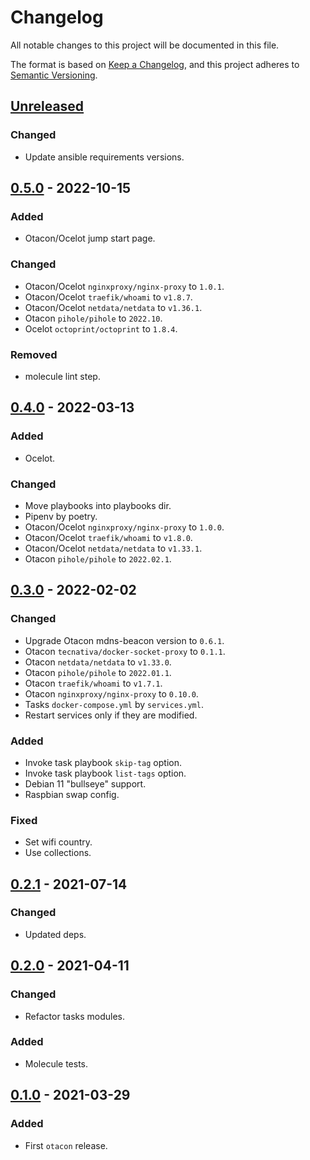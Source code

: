 # Changelog
All notable changes to this project will be documented in this file.

The format is based on [Keep a Changelog](https://keepachangelog.com/en/1.0.0/),
and this project adheres to [Semantic Versioning](https://semver.org/spec/v2.0.0.html).

## [Unreleased]
### Changed
- Update ansible requirements versions.

## [0.5.0] - 2022-10-15
### Added
- Otacon/Ocelot jump start page.

### Changed
- Otacon/Ocelot `nginxproxy/nginx-proxy` to `1.0.1`.
- Otacon/Ocelot `traefik/whoami` to `v1.8.7`.
- Otacon/Ocelot `netdata/netdata` to `v1.36.1`.
- Otacon `pihole/pihole` to `2022.10`.
- Ocelot `octoprint/octoprint` to `1.8.4`.

### Removed
- molecule lint step.

## [0.4.0] - 2022-03-13
### Added
- Ocelot.

### Changed
- Move playbooks into playbooks dir.
- Pipenv by poetry.
- Otacon/Ocelot `nginxproxy/nginx-proxy` to `1.0.0`.
- Otacon/Ocelot `traefik/whoami` to `v1.8.0`.
- Otacon/Ocelot `netdata/netdata` to `v1.33.1`.
- Otacon `pihole/pihole` to `2022.02.1`.

## [0.3.0] - 2022-02-02
### Changed
- Upgrade Otacon mdns-beacon version to `0.6.1`.
- Otacon `tecnativa/docker-socket-proxy` to `0.1.1`.
- Otacon `netdata/netdata` to `v1.33.0`.
- Otacon `pihole/pihole` to `2022.01.1`.
- Otacon `traefik/whoami` to `v1.7.1`.
- Otacon `nginxproxy/nginx-proxy` to `0.10.0`.
- Tasks `docker-compose.yml` by `services.yml`.
- Restart services only if they are modified.

### Added
- Invoke task playbook `skip-tag` option.
- Invoke task playbook `list-tags` option.
- Debian 11 "bullseye" support.
- Raspbian swap config.

### Fixed
- Set wifi country.
- Use collections.

## [0.2.1] - 2021-07-14
### Changed
- Updated deps.

## [0.2.0] - 2021-04-11
### Changed
- Refactor tasks modules.

### Added
- Molecule tests.

## [0.1.0] - 2021-03-29
### Added
- First `otacon` release.

[Unreleased]: https://github.com/fedejaure/raspberry-pi/compare/v0.5.0...develop
[0.5.0]: https://github.com/fedejaure/raspberry-pi/compare/v0.4.0...v0.5.0
[0.4.0]: https://github.com/fedejaure/raspberry-pi/compare/v0.3.0...v0.4.0
[0.3.0]: https://github.com/fedejaure/raspberry-pi/compare/v0.2.1...v0.3.0
[0.2.1]: https://github.com/fedejaure/raspberry-pi/compare/v0.2.0...v0.2.1
[0.2.0]: https://github.com/fedejaure/raspberry-pi/compare/v0.1.0...v0.2.0
[0.1.0]: https://github.com/fedejaure/raspberry-pi/compare/releases/tag/v0.1.0
